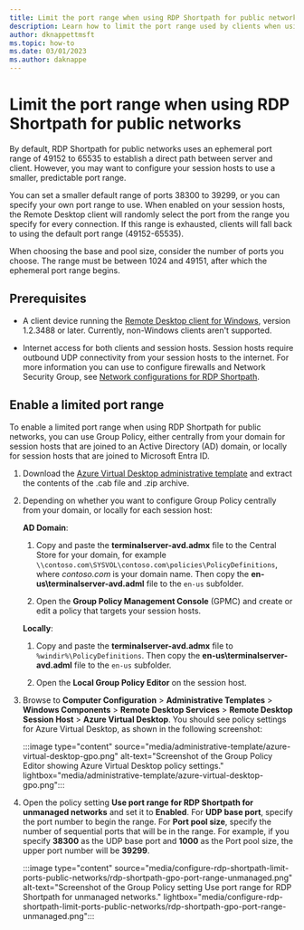 ```yaml
---
title: Limit the port range when using RDP Shortpath for public networks - Azure Virtual Desktop
description: Learn how to limit the port range used by clients when using RDP Shortpath for public networks for Azure Virtual Desktop, which establishes a UDP-based transport between a Remote Desktop client and session host.
author: dknappettmsft
ms.topic: how-to
ms.date: 03/01/2023
ms.author: daknappe
---
```

# Limit the port range when using RDP Shortpath for public networks

By default, RDP Shortpath for public networks uses an ephemeral port range of 49152 to 65535 to establish a direct path between server and client. However, you may want to configure your session hosts to use a smaller, predictable port range.

You can set a smaller default range of ports 38300 to 39299, or you can specify your own port range to use. When enabled on your session hosts, the Remote Desktop client will randomly select the port from the range you specify for every connection. If this range is exhausted, clients will fall back to using the default port range (49152-65535).

When choosing the base and pool size, consider the number of ports you choose. The range must be between 1024 and 49151, after which the ephemeral port range begins.

## Prerequisites

- A client device running the [Remote Desktop client for Windows](users/connect-windows.md), version 1.2.3488 or later. Currently, non-Windows clients aren't supported.

- Internet access for both clients and session hosts. Session hosts require outbound UDP connectivity from your session hosts to the internet. For more information you can use to configure firewalls and Network Security Group, see [Network configurations for RDP Shortpath](rdp-shortpath.md?tabs=public-networks#network-configuration). 

## Enable a limited port range

To enable a limited port range when using RDP Shortpath for public networks, you can use Group Policy, either centrally from your domain for session hosts that are joined to an Active Directory (AD) domain, or locally for session hosts that are joined to Microsoft Entra ID.

1. Download the [Azure Virtual Desktop administrative template](https://aka.ms/avdgpo) and extract the contents of the .cab file and .zip archive.

1. Depending on whether you want to configure Group Policy centrally from your domain, or locally for each session host:
   
   **AD Domain**:
   1. Copy and paste the **terminalserver-avd.admx** file to the Central Store for your domain, for example `\\contoso.com\SYSVOL\contoso.com\policies\PolicyDefinitions`, where *contoso.com* is your domain name. Then copy the **en-us\terminalserver-avd.adml** file to the `en-us` subfolder.

   1. Open the **Group Policy Management Console** (GPMC) and create or edit a policy that targets your session hosts.
   
   **Locally**:
   1. Copy and paste the **terminalserver-avd.admx** file to `%windir%\PolicyDefinitions`. Then copy the **en-us\terminalserver-avd.adml** file to the `en-us` subfolder.

   1. Open the **Local Group Policy Editor** on the session host.

1. Browse to **Computer Configuration** > **Administrative Templates** > **Windows Components** > **Remote Desktop Services** > **Remote Desktop Session Host** > **Azure Virtual Desktop**. You should see policy settings for Azure Virtual Desktop, as shown in the following screenshot:

   :::image type="content" source="media/administrative-template/azure-virtual-desktop-gpo.png" alt-text="Screenshot of the Group Policy Editor showing Azure Virtual Desktop policy settings." lightbox="media/administrative-template/azure-virtual-desktop-gpo.png":::

1. Open the policy setting **Use port range for RDP Shortpath for unmanaged networks** and set it to **Enabled**. For **UDP base port**, specify the port number to begin the range. For **Port pool size**, specify the number of sequential ports that will be in the range. For example, if you specify **38300** as the UDP base port and **1000** as the Port pool size, the upper port number will be **39299**.

   :::image type="content" source="media/configure-rdp-shortpath-limit-ports-public-networks/rdp-shortpath-gpo-port-range-unmanaged.png" alt-text="Screenshot of the Group Policy setting Use port range for RDP Shortpath for unmanaged networks." lightbox="media/configure-rdp-shortpath-limit-ports-public-networks/rdp-shortpath-gpo-port-range-unmanaged.png":::
